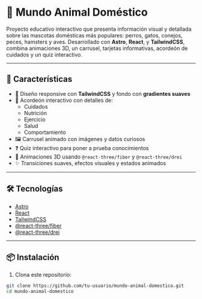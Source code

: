 # 🐾 Mundo Animal Doméstico

Proyecto educativo interactivo que presenta información visual y detallada sobre las mascotas domésticas más populares: perros, gatos, conejos, peces, hamsters y aves. Desarrollado con **Astro**, **React**, y **TailwindCSS**, combina animaciones 3D, un carrusel, tarjetas informativas, acordeón de cuidados y un quiz interactivo.

---

## 🌟 Características

- 🎨 Diseño responsive con **TailwindCSS** y fondo con **gradientes suaves**
- 🧠 Acordeón interactivo con detalles de:
  - Cuidados
  - Nutrición
  - Ejercicio
  - Salud
  - Comportamiento
- 🖼️ Carrusel animado con imágenes y datos curiosos
- ❓ Quiz interactivo para poner a prueba conocimientos
- 🧩 Animaciones 3D usando `@react-three/fiber` y `@react-three/drei`
- ✨ Transiciones suaves, efectos visuales y estados animados

---

## 🛠️ Tecnologías

- [Astro](https://astro.build/)
- [React](https://reactjs.org/)
- [TailwindCSS](https://tailwindcss.com/)
- [@react-three/fiber](https://github.com/pmndrs/react-three-fiber)
- [@react-three/drei](https://github.com/pmndrs/drei)

---

## 📦 Instalación

1. Clona este repositorio:

```bash
git clone https://github.com/tu-usuario/mundo-animal-domestico.git
cd mundo-animal-domestico
